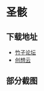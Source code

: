 # 圣骸

## 下载地址

- [竹子论坛](https://makerworld.com/zh/models/29604#profileId-26030)
- [创想云](https://www.crealitycloud.cn/model-detail/6516a742bb6c281fcceaea1a?source=4&isFree=false)

## 部分截图
